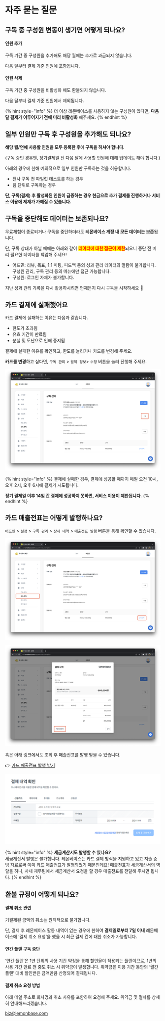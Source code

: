 # 자주 묻는 질문

## **구독 중 구성원 변동이 생기면 어떻게 되나요?** <a href="#number-of-users-change" id="number-of-users-change"></a>

#### **인원 추가**

구독 기간 중 구성원을 추가해도 해당 월에는 추가로 과금되지 않습니다.

다음 달부터 결제 기준 인원에 포함됩니다.

#### **인원 삭제**

구독 기간 중 구성원을 비활성화 해도 환불되지 않습니다.

다음 달부터 결제 기준 인원에서 제외됩니다.

{% hint style="info" %}
더 이상 레몬베이스를 사용하지 않는 구성원이 있다면, **다음 달 결제가 이루어지기 전에 미리 비활성화** 해주세요.
{% endhint %}



## 일부 인원만 구독 후 구성원을 추가해도 되나요? <a href="#regarding-partial-payment" id="regarding-partial-payment"></a>

**해당 월/연에 사용할 인원을 모두 등록한 후에 구독을 하셔야 합니다.**

(구독 중인 경우엔, 정기결제일 전 다음 달에 사용할 인원에 대해 업데이트 해야 합니다.)

아래의 경우에 한해 예외적으로 일부 인원만 구독하는 것을 허용합니다.

* 전사 구독 전 파일럿 테스트를 하는 경우
* 팀 단위로 구독하는 경우

**단, 구독(결제) 후 활성화된 인원이 급증하는 경우 현금으로 추가 결제를 진행하거나 서비스 이용에 제재가 가해질 수 있습니다.**





## 구독을 중단해도 데이터는 보존되나요? <a href="#you-date-is-secure-while-off-subscription" id="you-date-is-secure-while-off-subscription"></a>

무료체험이 종료되거나 구독을 중단하더라도 **레몬베이스 계정 내 모든 데이터는 보존**됩니다.

단, 구독 상태가 아닐 때에는 아래와 같이 <mark style="color:red;">**데이터에 대한 접근이 제한**</mark>되오니 중단 전 미리 필요한 데이터를 백업해 주세요!

* 어드민: 리뷰, 목표, 1:1 미팅, 피드백 등의 성과 관리 데이터의 열람이 불가합니다. 구성원 관리, 구독 관리 등의 메뉴에만 접근 가능합니다.
* 구성원: 로그인 자체가 불가합니다.

지난 성과 관리 기록을 다시 활용하시려면 언제든지 다시 구독을 시작하세요 🙂





## 카드 결제에 실패했어요 <a href="#failure-payment" id="failure-payment"></a>

카드 결제에 실패하는 이유는 다음과 같습니다.

* 한도가 초과됨
* 유효 기간이 만료됨
* 분실 및 도난으로 인해 중지됨

결제에 실패한 이유를 확인하고, 한도를 늘리거나 카드를 변경해 주세요.

**카드를 변경**하고 싶다면, `구독 관리` > `결제 정보`> `수정` 버튼을 눌러 진행해 주세요.

![](<../../../.gitbook/assets/Untitled (25) (2).png>)

{% hint style="info" %}
결제에 실패한 경우, 결제에 성공할 때까지 매일 오전 10시, 오후 2시, 오후 6시에 결제가 시도됩니다.

**정기 결제일 이후 14일 간 결제에 성공하지 못하면, 서비스 이용이 제한됩니다.**
{% endhint %}





## 카드 매출전표는 어떻게 발행하나요? <a href="#payment-receipt" id="payment-receipt"></a>

`어드민` > `설정` > `구독 관리` > `상세 내역` > `매출전표 발행` 버튼을 통해 확인할 수 있습니다.

![](<../../../.gitbook/assets/Untitled (34) (4).png>)

![](<../../../.gitbook/assets/Untitled (35) (3).png>)

혹은 아래 링크에서도 조회 후 매출전표를 발행 받을 수 있습니다.

👉 [카드 매출전표 발행 받기](https://www.tosspayments.com/settlement-history/card)

![](<../../../.gitbook/assets/Untitled (36) (3).png>)

{% hint style="info" %}
**세금계산서도 발행할 수 있나요?** \
세금계산서 발행은 불가합니다. 레몬베이스는 카드 결제 방식을 지원하고 있고 지출 증빙 자료로써 이미 카드 매출전표가 발행되었기 때문인데요! 매출전표가 세금계산서의 역할을 하니, 사내 재무팀에서 세금계산서 요청을 할 경우 매출전표를 전달해 주시면 됩니다.
{% endhint %}





## 환불 규정이 어떻게 되나요? <a href="#refund-policy" id="refund-policy"></a>

#### 결제 취소 관련

기결제된 금액의 취소는 원칙적으로 불가합니다.

단, 결제 후 레몬베이스 활동 내역이 없는 경우에 한하여 **결제일로부터 7일 이내** 레몬베이스에 ‘결제 취소 요청’을 했을 시 최근 결제 건에 대한 취소가 가능합니다.

#### 연간 플랜 구독 중단

‘연간 플랜’은 1년 단위의 사용 기간 약정을 통해 할인율이 적용되는 플랜이므로, 1년의 사용 기간 만료 전 중도 취소 시 위약금이 발생합니다. 위약금은 이용 기간 동안의 ‘월간 플랜’ 대비 할인받은 금액만큼 산정되어 결제됩니다.

#### 결제 취소 요청 방법

아래 메일 주소로 회사명과 취소 사유를 포함하여 요청해 주세요. 위약금 및 절차를 상세히 안내해드리겠습니다.

[biz@lemonbase.com](mailto:biz@lemonbase.com)

